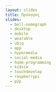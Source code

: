 ```yaml
---
layout: slides
title: Πρόλογος
slides:
  - bell-nomograph
  - desktop
  - mobile
  - wearable
  - ubiq
  - app
  - hypermedia
  - social-media
  - home-programming
  - kidsim
  - touchdevelop
  - raspberrypi
  - p2p
---
```


